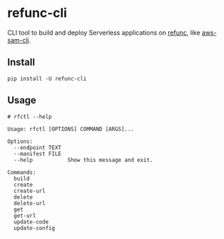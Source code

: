 # refunc-cli

CLI tool to build and deploy Serverless applications on [refunc](https://github.com/refunc/refunc), like [aws-sam-cli](https://github.com/aws/aws-sam-cli).

## Install

```
pip install -U refunc-cli
```

## Usage

```
# rfctl --help

Usage: rfctl [OPTIONS] COMMAND [ARGS]...

Options:
  --endpoint TEXT
  --manifest FILE
  --help           Show this message and exit.

Commands:
  build
  create
  create-url
  delete
  delete-url
  get
  get-url
  update-code
  update-config
```